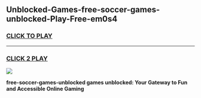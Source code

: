 
## Unblocked-Games-free-soccer-games-unblocked-Play-Free-em0s4
<h3>
<a href="https://premium76.site?title=free-soccer-games-unblocked&ref=23A">CLICK TO PLAY</a></h3>
<hr>

<h3>
<a href="https://premium76.site?title=free-soccer-games-unblocked&ref=23A">CLICK 2 PLAY</a>
  
</h3>

<a href="https://premium76.site?title=free-soccer-games-unblocked&ref=23A"><img src="https://clearcache.store/games.png"></a>


**free-soccer-games-unblocked games unblocked: Your Gateway to Fun and Accessible Online Gaming**
